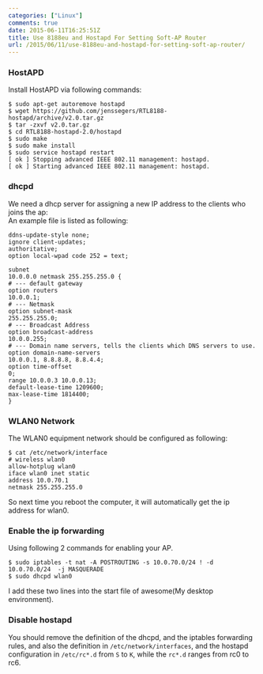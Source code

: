 ```yaml
---
categories: ["Linux"]
comments: true
date: 2015-06-11T16:25:51Z
title: Use 8188eu and Hostapd For Setting Soft-AP Router
url: /2015/06/11/use-8188eu-and-hostapd-for-setting-soft-ap-router/
---
```


### HostAPD
Install HostAPD via following commands:    

```
$ sudo apt-get autoremove hostapd
$ wget https://github.com/jenssegers/RTL8188-hostapd/archive/v2.0.tar.gz
$ tar -zxvf v2.0.tar.gz
$ cd RTL8188-hostapd-2.0/hostapd
$ sudo make
$ sudo make install
$ sudo service hostapd restart
[ ok ] Stopping advanced IEEE 802.11 management: hostapd.
[ ok ] Starting advanced IEEE 802.11 management: hostapd.

```

### dhcpd
We need a dhcp server for assigning a new IP address to the clients who joins the ap:    
An example file is listed as following:    

```
ddns-update-style none;
ignore client-updates;
authoritative;
option local-wpad code 252 = text;
 
subnet
10.0.0.0 netmask 255.255.255.0 {
# --- default gateway
option routers
10.0.0.1;
# --- Netmask
option subnet-mask
255.255.255.0;
# --- Broadcast Address
option broadcast-address
10.0.0.255;
# --- Domain name servers, tells the clients which DNS servers to use.
option domain-name-servers
10.0.0.1, 8.8.8.8, 8.8.4.4;
option time-offset
0;
range 10.0.0.3 10.0.0.13;
default-lease-time 1209600;
max-lease-time 1814400;
}
```

### WLAN0 Network
The WLAN0 equipment network should be configured as following:    

```
$ cat /etc/network/interface
# wireless wlan0
allow-hotplug wlan0
iface wlan0 inet static
address 10.0.70.1
netmask 255.255.255.0

```
So next time you reboot the computer, it will automatically get the ip address for wlan0.    

### Enable the ip forwarding
Using following 2 commands for enabling your AP.    

```
$ sudo iptables -t nat -A POSTROUTING -s 10.0.70.0/24 ! -d 10.0.70.0/24  -j MASQUERADE
$ sudo dhcpd wlan0
```
I add these two lines into the start file of awesome(My desktop environment).    

### Disable hostapd
You should remove the definition of the dhcpd, and the iptables forwarding rules, and
also the definition in `/etc/network/interfaces`, and the hostapd configuration in
`/etc/rc*.d` from `S` to `K`, while the `rc*.d` ranges from rc0 to rc6.   
